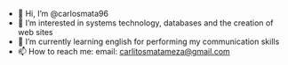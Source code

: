- 👋 Hi, I’m @carlosmata96
- 👀 I’m interested in systems technology, databases and the creation of web sites
- 🌱 I’m currently learning english for performing my communication skills
- 📫 How to reach me:
email: carlitosmatameza@gmail.com

<!---
carlosmata96/carlosmata96 is a ✨ special ✨ repository because its `README.md` (this file) appears on your GitHub profile.
You can click the Preview link to take a look at your changes.
--->
